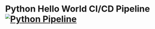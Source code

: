 # Python Hello World CI/CD Pipeline [![Python Pipeline](https://github.com/babul101/develop-a-ci-cd-pipeline-for-a-Python-script/actions/workflows/pipeline.yml/badge.svg)](https://github.com/babul101/develop-a-ci-cd-pipeline-for-a-Python-script/actions/workflows/pipeline.yml)
